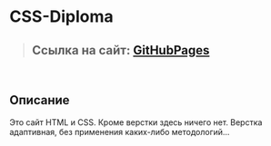 # CSS-Diploma

> ## Ссылка на сайт: [**GitHubPages**][GitHubPages]

</br>


## Описание
Это сайт HTML и CSS. Кроме верстки здесь ничего нет. Верстка адаптивная, без применения каких-либо методологий...

[GitHubPages]: <https://kirillkazakoff.github.io/Blog-CSS/>